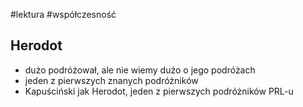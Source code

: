 #lektura #współczesność 

## Herodot

- dużo podróżował, ale nie wiemy dużo o jego podróżach
- jeden z pierwszych znanych podróżników
- Kapuściński jak Herodot, jeden z pierwszych podróżników PRL-u


